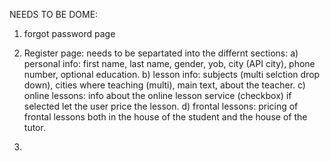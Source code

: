 NEEDS TO BE DOME: 

1. forgot password page 
2. Register page: needs to be separtated into the differnt sections: 
    a) personal info: first name, last name, gender, yob, city (API city), phone number, optional education.
    b) lesson info: subjects (multi selction drop down), cities where teaching (multi), main text, about the teacher.
    c) online lessons: info about the online lesson service (checkbox) if selected let the user price the lesson.
    d) frontal lessons: pricing of frontal lessons both in the house of the student and the house of the tutor.

3. 